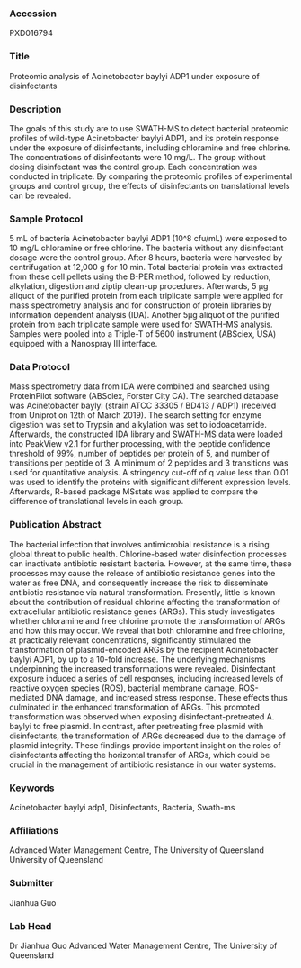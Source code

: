 ### Accession
PXD016794

### Title
Proteomic analysis of Acinetobacter baylyi ADP1 under exposure of disinfectants

### Description
The goals of this study are to use SWATH-MS to detect bacterial proteomic profiles of wild-type Acinetobacter baylyi ADP1, and its protein response under the exposure of disinfectants, including chloramine and free chlorine. The concentrations of disinfectants were 10 mg/L. The group without dosing disinfectant was the control group. Each concentration was conducted in triplicate. By comparing the proteomic profiles of experimental groups and control group, the effects of disinfectants on translational levels can be revealed.

### Sample Protocol
5 mL of bacteria Acinetobacter baylyi ADP1 (10^8 cfu/mL) were exposed to 10 mg/L chloramine or free chlorine. The bacteria without any disinfectant dosage were the control group. After 8 hours, bacteria were harvested by centrifugation at 12,000 g for 10 min. Total bacterial protein was extracted from these cell pellets using the B-PER method, followed by reduction, alkylation, digestion and ziptip clean-up procedures. Afterwards, 5 μg aliquot of the purified protein from each triplicate sample were applied for mass spectrometry analysis and for construction of protein libraries by information dependent analysis (IDA). Another 5μg aliquot of the purified protein from each triplicate sample were used for SWATH-MS analysis. Samples were pooled into a Triple-T of 5600 instrument (ABSciex, USA) equipped with a Nanospray III interface.

### Data Protocol
Mass spectrometry data from IDA were combined and searched using ProteinPilot software (ABSciex, Forster City CA). The searched database was Acinetobacter baylyi (strain ATCC 33305 / BD413 / ADP1) (received from Uniprot on 12th of March 2019). The search setting for enzyme digestion was set to Trypsin and alkylation was set to iodoacetamide. Afterwards, the constructed IDA library and SWATH-MS data were loaded into PeakView v2.1 for further processing, with the peptide confidence threshold of 99%, number of peptides per protein of 5, and number of transitions per peptide of 3. A minimum of 2 peptides and 3 transitions was used for quantitative analysis. A stringency cut-off of q value less than 0.01 was used to identify the proteins with significant different expression levels. Afterwards, R-based package MSstats was applied to compare the difference of translational levels in each group.

### Publication Abstract
The bacterial infection that involves antimicrobial resistance is a rising global threat to public health. Chlorine-based water disinfection processes can inactivate antibiotic resistant bacteria. However, at the same time, these processes may cause the release of antibiotic resistance genes into the water as free DNA, and consequently increase the risk to disseminate antibiotic resistance via natural transformation. Presently, little is known about the contribution of residual chlorine affecting the transformation of extracellular antibiotic resistance genes (ARGs). This study investigates whether chloramine and free chlorine promote the transformation of ARGs and how this may occur. We reveal that both chloramine and free chlorine, at practically relevant concentrations, significantly stimulated the transformation of plasmid-encoded ARGs by the recipient Acinetobacter baylyi ADP1, by up to a 10-fold increase. The underlying mechanisms underpinning the increased transformations were revealed. Disinfectant exposure induced a series of cell responses, including increased levels of reactive oxygen species (ROS), bacterial membrane damage, ROS-mediated DNA damage, and increased stress response. These effects thus culminated in the enhanced transformation of ARGs. This promoted transformation was observed when exposing disinfectant-pretreated A. baylyi to free plasmid. In contrast, after pretreating free plasmid with disinfectants, the transformation of ARGs decreased due to the damage of plasmid integrity. These findings provide important insight on the roles of disinfectants affecting the horizontal transfer of ARGs, which could be crucial in the management of antibiotic resistance in our water systems.

### Keywords
Acinetobacter baylyi adp1, Disinfectants, Bacteria, Swath-ms

### Affiliations
Advanced Water Management Centre, The University of Queensland
University of Queensland

### Submitter
Jianhua Guo

### Lab Head
Dr Jianhua Guo
Advanced Water Management Centre, The University of Queensland


